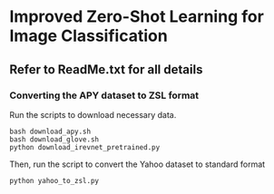 # Improved Zero-Shot Learning for Image Classification

## Refer to ReadMe.txt for all details

### Converting the APY dataset to ZSL format

Run the scripts to download necessary data.
```
bash download_apy.sh
bash download_glove.sh
python download_irevnet_pretrained.py
```
Then, run the script to convert the Yahoo dataset to standard format
```
python yahoo_to_zsl.py
```



